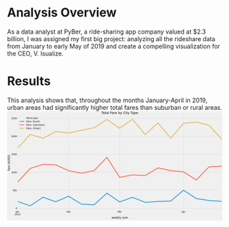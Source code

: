 # Analysis Overview

As a data analyst at PyBer, a ride-sharing app company valued at $2.3 billion, I was assigned my first big project: analyzing all the rideshare data from January to early May of 2019 and create a compelling visualization for the CEO, V. Isualize.

# Results

This analysis shows that, throughout the months January-April in 2019, urban areas had significantly higher total fares than suburban or rural areas.
![Image](https://github.com/robbe-verhofste/PyBer_Analysis/blob/main/resources/PyBer_fare_summary.PNG)
